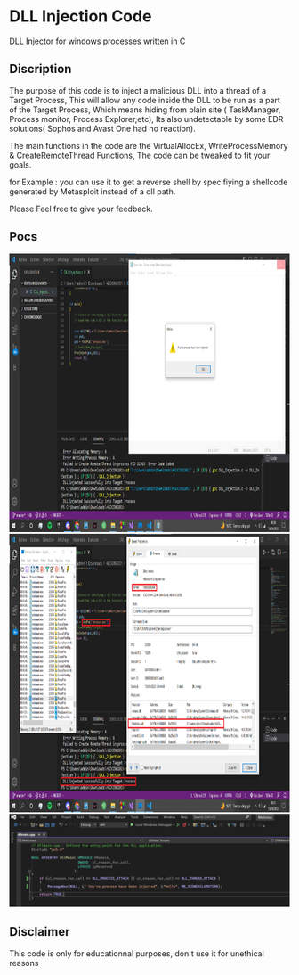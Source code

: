 <h1> DLL Injection Code </h1>
<p> DLL Injector for windows processes written in C </p>


<h2> Discription </h2>
<p> The purpose of this code is to inject a malicious DLL into a thread of a Target Process, This will allow any code inside the DLL to be run as a part of the Target Process,
Which means hiding from plain site ( TaskManager, Process monitor, Process Explorer,etc), Its also undetectable by some EDR solutions( Sophos and Avast One had no reaction). 

The main functions in the code are the VirtualAllocEx, WriteProcessMemory &amp; CreateRemoteThread Functions,
The code can be tweaked to fit your goals. </p>
for Example : you can use it to get a reverse shell by specifiying a shellcode generated by Metasploit instead of a dll path. 
<p> Please Feel free to give your feedback.</p>

<h2> Pocs </h2>
<img src="./pics/dll_injection_popup.png" height="500" />

<img src="./pics/dll_injection_procmon.png" height="500" />

<img src="./pics/dll_injection_dll.png" />

<h2> Disclaimer </h2>
<p> This code is only for educationnal purposes, don't use it for unethical reasons </p>



